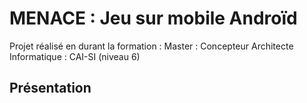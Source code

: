# MENACE : Jeu sur mobile Androïd

Projet réalisé en durant la formation : 
Master : Concepteur Architecte Informatique : CAI-SI (niveau 6)

## Présentation 